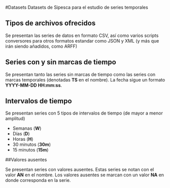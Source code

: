 #Datasets
Datasets de Sipesca para el estudio de series temporales

## Tipos de archivos ofrecidos

Se presentan las series de datos en formato CSV, así como varios scripts conversores para otros formatos estandar como JSON y XML (y más que irán siendo añadidos, como ARFF)

## Series con y sin marcas de tiempo

Se presentan tanto las series sin marcas de tiempo como las series con marcas temporales (denotadas **TS** en el nombre). La fecha sigue un formato **YYYY-MM-DD HH:mm:ss**.

## Intervalos de tiempo

Se presentan series con 5 tipos de intervalos de tiempo (de mayor a menor amplitud)
* Semanas (**W**)
* Días (**D**)
* Horas (**H**)
* 30 minutos (**30m**)
* 15 minutos (**15m**)

##Valores ausentes

Se presentan series con valores ausentes. Estas series se notan con el valor **AN** en el nombre. Los valores ausentes se marcan con un valor **NA** en donde corresponda en la serie.
